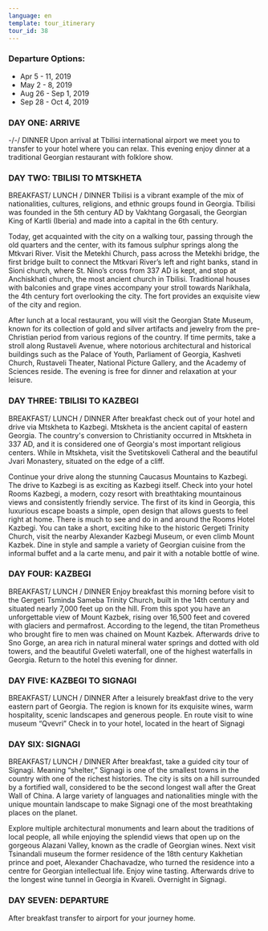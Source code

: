 ```yaml
---
language: en
template: tour_itinerary
tour_id: 38
---
```

### Departure Options:

*   Apr 5 - 11, 2019
*   May 2 - 8, 2019
*   Aug 26 - Sep 1, 2019
*   Sep 28 - Oct 4, 2019

### DAY ONE: ARRIVE 


\-/-/ DINNER
Upon arrival at Tbilisi international airport we meet you to transfer to your hotel
where you can relax. This evening enjoy dinner at a traditional Georgian restaurant
with folklore show.

### DAY TWO: TBILISI TO MTSKHETA


BREAKFAST/ LUNCH / DINNER
Tbilisi is a vibrant example of the mix of nationalities, cultures, religions, and
ethnic groups found in Georgia. Tbilisi was founded in the 5th century AD by Vakhtang
Gorgasali, the Georgian King of Kartli (Iberia) and made into a capital in the 6th
century.

Today, get acquainted with the city on a walking tour, passing through the old quarters
and the center, with its famous sulphur springs along the Mtkvari River. Visit the
Metekhi Church, pass across the Metekhi bridge, the first bridge built to connect
the Mtkvari River’s left and right banks, stand in Sioni church, where St. Nino’s
cross from 337 AD is kept, and stop at Anchiskhati church, the most ancient church
in Tbilisi. Traditional houses with balconies and grape vines accompany your stroll
towards Narikhala, the 4th century fort overlooking the city. The fort provides
an exquisite view of the city and region.

After lunch at a local restaurant, you will visit the Georgian State Museum, known
for its collection of gold and silver artifacts and jewelry from the pre-Christian
period from various regions of the country. If time permits, take a stroll along
Rustaveli Avenue, where notorious architectural and historical buildings such as
the Palace of Youth, Parliament of Georgia, Kashveti Church, Rustaveli Theater,
National Picture Gallery, and the Academy of Sciences reside. The evening is free
for dinner and relaxation at your leisure.

### DAY THREE: TBILISI TO KAZBEGI


BREAKFAST/ LUNCH / DINNER
After breakfast check out of your hotel and drive via Mtskheta to Kazbegi. Mtskheta
is the ancient capital of eastern Georgia. The country's conversion to Christianity
occurred in Mtskheta in 337 AD, and it is considered one of Georgia's most important
religious centers. While in Mtskheta, visit the Svetitskoveli Catheral and the beautiful
Jvari Monastery, situated on the edge of a cliff.

Continue your drive along the stunning Caucasus Mountains to Kazbegi. The drive to
Kazbegi is as exciting as Kazbegi itself. Check into your hotel Rooms Kazbegi, a
modern, cozy resort with breathtaking mountainous views and consistently friendly
service. The first of its kind in Georgia, this luxurious escape boasts a simple,
open design that allows guests to feel right at home. There is much to see and do
in and around the Rooms Hotel Kazbegi. You can take a short, exciting hike to the
historic Gergeti Trinity Church, visit the nearby Alexander Kazbegi Museum, or even
climb Mount Kazbek. Dine in style and sample a variety of Georgian cuisine from
the informal buffet and a la carte menu, and pair it with a notable bottle of wine.

### DAY FOUR: KAZBEGI


BREAKFAST/ LUNCH / DINNER
Enjoy breakfast this morning before visit to the Gergeti Tsminda Sameba Trinity Church,
built in the 14th century and situated nearly 7,000 feet up on the hill. From this
spot you have an unforgettable view of Mount Kazbek, rising over 16,500 feet and
covered with glaciers and permafrost. According to the legend, the titan Prometheus
who brought fire to men was chained on Mount Kazbek. Afterwards drive to Sno Gorge,
an area rich in natural mineral water springs and dotted with old towers, and the
beautiful Gveleti waterfall, one of the highest waterfalls in Georgia. Return to
the hotel this evening for dinner.

### DAY FIVE: KAZBEGI TO SIGNAGI


BREAKFAST/ LUNCH / DINNER
After a leisurely breakfast drive to the very eastern part of Georgia. The region
is known for its exquisite wines, warm hospitality, scenic landscapes and generous
people. En route visit to wine museum “Qvevri” Check in to your hotel, located in
the heart of Signagi

### DAY SIX: SIGNAGI


BREAKFAST/ LUNCH / DINNER
After breakfast, take a guided city tour of Signagi. Meaning “shelter,” Signagi is
one of the smallest towns in the country with one of the richest histories. The
city is sits on a hill surrounded by a fortified wall, considered to be the second
longest wall after the Great Wall of China. A large variety of languages and nationalities
mingle with the unique mountain landscape to make Signagi one of the most breathtaking
places on the planet.

Explore multiple architectural monuments and learn about the traditions of local
people, all while enjoying the splendid views that open up on the gorgeous Alazani
Valley, known as the cradle of Georgian wines. Next visit Tsinandali museum the
former residence of the 18th century Kakhetian prince and poet, Alexander Chachavadze,
who turned the residence into a centre for Georgian intellectual life. Enjoy wine
tasting. Afterwards drive to the longest wine tunnel in Georgia in Kvareli. Overnight
in Signagi.

### DAY SEVEN: DEPARTURE


After breakfast transfer to airport for your journey home.